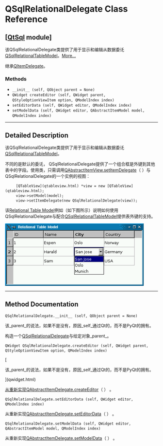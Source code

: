 # QSqlRelationalDelegate Class Reference

## [[QtSql](index.htm) module]

该QSqlRelationalDelegate类提供了用于显示和编辑从数据委讬[QSqlRelationalTableModel](qsqlrelationaltablemodel.html)。[More...](#details)

继承[QItemDelegate](qitemdelegate.html)。

### Methods

*   `__init__ (self, QObject parent = None)`
*   `QWidget createEditor (self, QWidget parent, QStyleOptionViewItem option, QModelIndex index)`
*   `setEditorData (self, QWidget editor, QModelIndex index)`
*   `setModelData (self, QWidget editor, QAbstractItemModel model, QModelIndex index)`

* * *

## Detailed Description

该QSqlRelationalDelegate类提供了用于显示和编辑从数据委讬[QSqlRelationalTableModel](qsqlrelationaltablemodel.html)。

不同的是默认的委讬， QSqlRelationalDelegate提供了一个组合框是外键到其他表中的字段。使用类，只需调用[QAbstractItemView.setItemDelegate](qabstractitemview.html#setItemDelegate)（ ）与QSqlRelationalDelegate的一个实例的视图：

```
     [QTableView](qtableview.html) *view = new [QTableView](qtableview.html);
     view->setModel(model);
     view->setItemDelegate(new QSqlRelationalDelegate(view));

```

该[Relational Table Model](index.htm)例如（如下图所示）说明如何使用QSqlRelationalDelegate与配合[QSqlRelationalTableModel](qsqlrelationaltablemodel.html)提供表外键的支持。

![](../img/relationaltable.png)

* * *

## Method Documentation

```
QSqlRelationalDelegate.__init__ (self, QObject parent = None)
```

该_parent_的说法，如果不是没有，原因_self_通过Qt的，而不是PyQt的拥有。

构造一个[QSqlRelationalDelegate](qsqlrelationaldelegate.html)与给定对象_parent_。

```
QWidget QSqlRelationalDelegate.createEditor (self, QWidget parent, QStyleOptionViewItem option, QModelIndex index)
```

[

该_parent_的说法，如果不是没有，原因_self_通过Qt的，而不是PyQt的拥有。

](qwidget.html)

[从重新实现](qwidget.html)[QAbstractItemDelegate.createEditor](qabstractitemdelegate.html#createEditor)（ ） 。

```
QSqlRelationalDelegate.setEditorData (self, QWidget editor, QModelIndex index)
```

从重新实现[QAbstractItemDelegate.setEditorData](qabstractitemdelegate.html#setEditorData)（ ） 。

```
QSqlRelationalDelegate.setModelData (self, QWidget editor, QAbstractItemModel model, QModelIndex index)
```

从重新实现[QAbstractItemDelegate.setModelData](qabstractitemdelegate.html#setModelData)（ ） 。